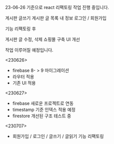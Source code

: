 23-06-26 기준으로 react 리팩토링 작업 진행 중입니다.

게시판 글쓰기
게시판 글 목록
내 정보
로그인 / 회원가입

기능 리팩토링 후

게시판 글 수정, 삭제
쇼핑몰 구축
UI 개선

작업 이루어질 예정입니다.

<230626>
- firebase 8- > 9 마이그레이션
- 라우터 적용
- 기존 UI 적용

<230627>
- firebase 새로운 프로젝트로 연동
- timestamp 기준 인덱스 적용 예정
- firestore 개선된 구조 테스트 중

<230707>
- 회원가입 / 로그인 / 글쓰기 / 글읽기 기능 리팩토링
